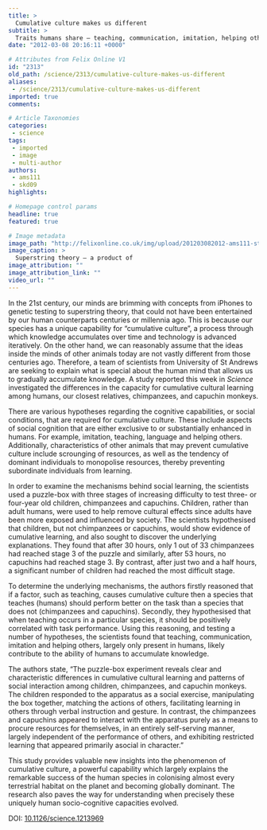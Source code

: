 ```yaml
---
title: >
  Cumulative culture makes us different
subtitle: >
  Traits humans share – teaching, communication, imitation, helping others – may be the cause of our ability for cumulative culture
date: "2012-03-08 20:16:11 +0000"

# Attributes from Felix Online V1
id: "2313"
old_path: /science/2313/cumulative-culture-makes-us-different
aliases:
 - /science/2313/cumulative-culture-makes-us-different
imported: true
comments:

# Article Taxonomies
categories:
 - science
tags:
 - imported
 - image
 - multi-author
authors:
 - ams111
 - skd09
highlights:

# Homepage control params
headline: true
featured: true

# Image metadata
image_path: "http://felixonline.co.uk/img/upload/201203082012-ams111-string_theory_by_haltenny.jpg"
image_caption: >
  Superstring theory – a product of
image_attribution: ""
image_attribution_link: ""
video_url: ""
---
```


In the 21st century, our minds are brimming with concepts from iPhones to genetic testing to superstring theory, that could not have been entertained by our human counterparts centuries or millennia ago. This is because our species has a unique capability for “cumulative culture”, a process through which knowledge accumulates over time and technology is advanced iteratively. On the other hand, we can reasonably assume that the ideas inside the minds of other animals today are not vastly different from those centuries ago. Therefore, a team of scientists from University of St Andrews are seeking to explain what is special about the human mind that allows us to gradually accumulate knowledge. A study reported this week in _Science_ investigated the differences in the capacity for cumulative cultural learning among humans, our closest relatives, chimpanzees, and capuchin monkeys.

There are various hypotheses regarding the cognitive capabilities, or social conditions, that are required for cumulative culture. These include aspects of social cognition that are either exclusive to or substantially enhanced in humans. For example, imitation, teaching, language and helping others. Additionally, characteristics of other animals that may prevent cumulative culture include scrounging of resources, as well as the tendency of dominant individuals to monopolise resources, thereby preventing subordinate individuals from learning.

In order to examine the mechanisms behind social learning, the scientists used a puzzle-box with three stages of increasing difficulty to test three- or four-year old children, chimpanzees and capuchins. Children, rather than adult humans, were used to help remove cultural effects since adults have been more exposed and influenced by society. The scientists hypothesised that children, but not chimpanzees or capuchins, would show evidence of cumulative learning, and also sought to discover the underlying explanations. They found that after 30 hours, only 1 out of 33 chimpanzees had reached stage 3 of the puzzle and similarly, after 53 hours, no capuchins had reached stage 3. By contrast, after just two and a half hours, a significant number of children had reached the most difficult stage.

To determine the underlying mechanisms, the authors firstly reasoned that if a factor, such as teaching, causes cumulative culture then a species that teaches (humans) should perform better on the task than a species that does not (chimpanzees and capuchins). Secondly, they hypothesised that when teaching occurs in a particular species, it should be positively correlated with task performance. Using this reasoning, and testing a number of hypotheses, the scientists found that teaching, communication, imitation and helping others, largely only present in humans, likely contribute to the ability of humans to accumulate knowledge.

The authors state, “The puzzle-box experiment reveals clear and characteristic differences in cumulative cultural learning and patterns of social interaction among children, chimpanzees, and capuchin monkeys. The children responded to the apparatus as a social exercise, manipulating the box together, matching the actions of others, facilitating learning in others through verbal instruction and gesture. In contrast, the chimpanzees and capuchins appeared to interact with the apparatus purely as a means to procure resources for themselves, in an entirely self-serving manner, largely independent of the performance of others, and exhibiting restricted learning that appeared primarily asocial in character.”

This study provides valuable new insights into the phenomenon of cumulative culture, a powerful capability which largely explains the remarkable success of the human species in colonising almost every terrestrial habitat on the planet and becoming globally dominant. The research also paves the way for understanding when precisely these uniquely human socio-cognitive capacities evolved.

DOI: [10.1126/science.1213969](http://www.sciencemag.org/content/335/6072/1114)

